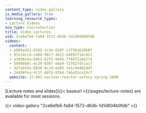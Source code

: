 ```yaml
---
content_type: video_gallery
is_media_gallery: true
learning_resource_types:
- Lecture Videos
ocw_type: CourseSection
title: Video Lectures
uid: 2ce6efb6-fa84-1572-d6db-1d1d604b0fdb
videos:
  content:
  - e005e431-6502-1c3e-628f-c2f50ab28b8f
  - 67e14ccd-c404-90c7-1b21-64892714c421
  - a3098cea-b863-b275-945b-77697524a774
  - 59968b0c-4c39-036f-e8a9-727827d7cacf
  - d2fab93e-8836-6c1d-ee05-1e1c94482dd7
  - 24499fea-4c1f-ddf8-8764-7aba55ca24cf
  website: 22-091-nuclear-reactor-safety-spring-2008
---
```


[Lecture notes and slides]({{< baseurl >}}/pages/lecture-notes) are available for most sessions.

{{< video-gallery "2ce6efb6-fa84-1572-d6db-1d1d604b0fdb" >}}

